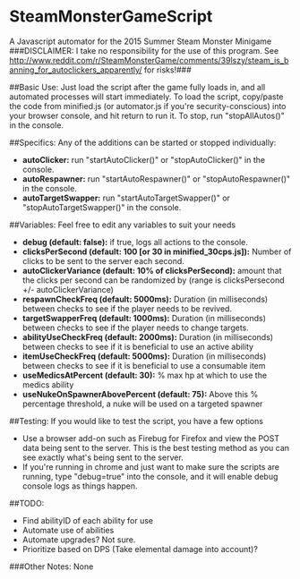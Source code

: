 # SteamMonsterGameScript
A Javascript automator for the 2015 Summer Steam Monster Minigame
###DISCLAIMER: I take no responsibility for the use of this program. See http://www.reddit.com/r/SteamMonsterGame/comments/39lszy/steam_is_banning_for_autoclickers_apparently/ for risks!###

##Basic Use:
Just load the script after the game fully loads in, and all automated processes will start immediately.
To load the script, copy/paste the code from minified.js (or automator.js if you're security-conscious) into your browser console, and hit return to run it.
To stop, run "stopAllAutos()" in the console.

##Specifics:
Any of the additions can be started or stopped individually:
- **autoClicker:** run "startAutoClicker()" or "stopAutoClicker()" in the console.
- **autoRespawner:** run "startAutoRespawner()" or "stopAutoRespawner()" in the console.
- **autoTargetSwapper:** run "startAutoTargetSwapper()" or "stopAutoTargetSwapper()" in the console.

##Variables:
Feel free to edit any variables to suit your needs
- **debug (default: false):** if true, logs all actions to the console.
- **clicksPerSecond (default: 100 [or 30 in minified_30cps.js]):** Number of clicks to be sent to the server each second.
- **autoClickerVariance (default: 10% of clicksPerSecond):** amount that the clicks per second can be randomized by (range is clicksPersecond +/- autoClickerVariance)
- **respawnCheckFreq (default: 5000ms):** Duration (in milliseconds) between checks to see if the player needs to be revived.
- **targetSwapperFreq (default: 1000ms):** Duration (in milliseconds) between checks to see if the player needs to change targets.
- **abilityUseCheckFreq (default: 2000ms):** Duration (in milliseconds) between checks to see if it is beneficial to use an active ability
- **itemUseCheckFreq (default: 5000ms):** Duration (in milliseconds) between checks to see if it is beneficial to use a consumable item
- **useMedicsAtPercent (default: 30):** % max hp at which to use the medics ability
- **useNukeOnSpawnerAbovePercent (default: 75):** Above this % percentage threshold, a nuke will be used on a targeted spawner

##Testing:
If you would like to test the script, you have a few options
- Use a browser add-on such as Firebug for Firefox and view the POST data being sent to the server. This is the best testing method as you can see exactly what's being sent to the server.
- If you're running in chrome and just want to make sure the scripts are running, type "debug=true" into the console, and it will enable debug console logs as things happen.

##TODO:
- Find abilityID of each ability for use
- Automate use of abilities
- Automate upgrades? Not sure.
- Prioritize based on DPS (Take elemental damage into account)?

###Other Notes:
None